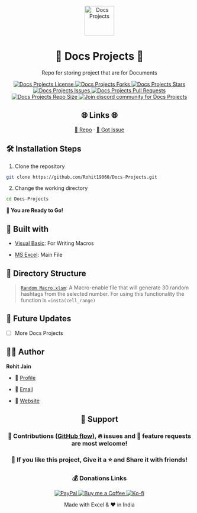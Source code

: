 <p align="center">
  <a href="https://github.com/Rohit19060/Docs-Projects" title="Docs Projects">
    <img src="https://kingtechnologies.in/assets/images/logo.png" width="80px" alt="Docs Projects" />
  </a>
</p>
<h1 align="center">🌟 Docs Projects 🌟</h1>
<p align="center">Repo for storing project that are for Documents</p>

<p align="center">
<a href="https://github.com/Rohit19060/Docs-Projects/blob/master/LICENSE" target="_blank" title="License">
<img src="https://img.shields.io/github/license/Rohit19060/Docs-Projects?label=License&logo=Github&style=flat-square" alt="Docs Projects License" />
</a>
<a href="https://github.com/Rohit19060/Docs-Projects/fork" target="_blank" title="Forks">
<img src="https://img.shields.io/github/forks/Rohit19060/Docs-Projects?label=Forks&logo=Github&style=flat-square" alt="Docs Projects Forks"/>
</a>
<a href="https://github.com/Rohit19060/Docs-Projects/stargazers" target="_blank" title="Stars">
<img src="https://img.shields.io/github/stars/Rohit19060/Docs-Projects?label=Stars&logo=Github&style=flat-square" alt="Docs Projects Stars"/>
</a>
<a href="https://github.com/Rohit19060/Docs-Projects/issues" target="_blank" title="Issues">
<img src="https://img.shields.io/github/issues/Rohit19060/Docs-Projects?label=Issues&logo=Github&style=flat-square" alt="Docs Projects Issues"/>
</a>
<a href="https://github.com/Rohit19060/Docs-Projects/pulls" target="_blank" title="Pull Requests">
<img src="https://img.shields.io/github/issues-pr/Rohit19060/Docs-Projects?label=Pull%20Requests&logo=Github&style=flat-square" alt="Docs Projects Pull Requests"/>
</a>
<a href="https://github.com/Rohit19060/Docs-Projects" target="_blank" title="Repo Size">
<img src="https://img.shields.io/github/repo-size/Rohit19060/Docs-Projects?label=Repo%20Size&logo=Github&style=flat-square" alt="Docs Projects Repo Size"/>
</a>
<a href="https://discord.gg/2wpHNSjwm2" target="_blank" title="Join Community">
<img src="https://img.shields.io/discord/737854816402800690?color=%236d82cb&label=Join%20Community&logo=discord&logoColor=%23FFFFFF&style=flat-square" alt="Join discord community for Docs Projects"/>
</a>
</p>

<h2 align="center">🌐 Links 🌐</h2>
<p align="center">
    <a href="https://github.com/Rohit19060/Docs-Projects" title="Docs Projects Repo">📂 Repo</a>
    ·
    <a href="https://github.com/Rohit19060/Docs-Projects/issues/new/choose" title="🐛Report Bug/🎊Request Feature">🚀 Got Issue</a>
</p>

## 🛠️ Installation Steps

1. Clone the repository

```Bash
git clone https://github.com/Rohit19060/Docs-Projects.git
```

2. Change the working directory

```Bash
cd Docs-Projects
```

**🎇 You are Ready to Go!**

## 👷 Built with

- [Visual Basic](https://docs.microsoft.com/en-us/dotnet/visual-basic/ "Visual Basic"): For Writing Macros

- [MS Excel](https://www.microsoft.com/en-in/microsoft-365/excel "MS Excel"): Main File

## 📂 Directory Structure

> [`Random Macro.xlsm`](https://github.com/Rohit19060/Docs-Projects/blob/main/Random%20Macro.xlsm "Random Macro"): A Macro-enable file that will generate 30 random hashtags from the selected number. For using this functionality the function is `=insta(cell_range)`

## 🎊 Future Updates

- [ ] More Docs Projects

## 🧑🏻 Author

**Rohit Jain**

- 🌌 [Profile](https://github.com/rohit19060 "Rohit Jain")

- 🏮 [Email](mailto:rohitjain19060@gmail.com?subject=Hi%20from%20Docs%20Projects "Hi!")

- 🦁 [Website](https://kingtechnologies.in "Welcome")

<h2 align="center">🤝 Support</h2>

<h3 align="center">🎀 Contributions (<a href="https://guides.github.com/introduction/flow">GitHub flow</a>), 🔥 issues and 🥮 feature requests are most welcome!</h3>

<h3 align="center">💙 If you like this project, Give it a ⭐ and Share it with friends!</h3>
<h3 align="center">💰 Donations Links</h3>
<p align="center">
<a href="https://www.paypal.me/kingrohitJ" target="_blank" title="PayPal"><img src="https://kingtechnologies.in/assets/images/paypal.png" alt="PayPal"/>
<a href="https://www.buymeacoffee.com/rohitjain" target="Buy me a Coffee/" title="Buy me a Coffee"><img src="https://kingtechnologies.in/assets/images/coffee.png" alt="Buy me a Coffee"/>
<a href="https://ko-fi.com/rohitjain" target="_blank" title="Ko-fi"><img src="https://kingtechnologies.in/assets/images/kofi.png" alt="Ko-fi"/></a>
</p>

<p align="center">Made with Excel & ❤️ in India</p>
